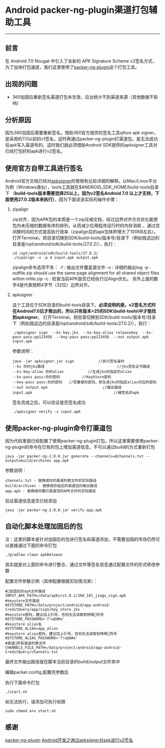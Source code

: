 # Android packer-ng-plugin渠道打包辅助工具

---

## 前言

在 Android 7.0 Nougat 中引入了全新的 APK Signature Scheme v2签名方式，为了加快打包速度，我们这里使用了[packer-ng-plugin](https://github.com/mcxiaoke/packer-ng-plugin)这个打包工具。

## 出现的问题

* 360加固后重新签名渠道打包未生效，后台统计不到渠道来源（其他数据不影响）

## 分析原因

因为360加固后需要重新签名，借助360官方提供的签名工具qihoo apk signer，是采用的7.0以前的v1签名，这时再通过packer-ng-plugin打渠道包，是无法成功往apk写入渠道号的。这时我们就必须借助Android SDK提供的apksigner工具对已经打包好的apk进行v2签名。

## 使用官方自带工具进行签名

Android官方文档已经对[apksigner](https://developer.android.com/studio/command-line/apksigner.html#options-sign-general)的使用有比较详细的解释。以Mac/Linux平台为例（Windows类似），tools工具就在$ANDROID_SDK_HOME/build-tools目录下 **（build-tools版本需要选择25以上，因为v2签名Android 7.0 以上才支持，下面使用27.0.2版本来执行）**，因为下面说说实际的操作步骤：

1. zipalign

    zip对齐，因为APK包的本质是一个zip压缩文档，经过边界对齐方式优化能使包内未压缩的数据有序的排列，从而减少应用程序运行时的内存消耗 ，通过空间换时间的方式提高执行效率（zipalign后的apk包体积增大了100KB左右）。
    打开Terminal，把目录切换到SDK/build-tools/版本号/目录下（例如我这边的目录是/opt/android/sdk/build-tools/27.0.2/），执行：
    
    ```SHELL
    cd /opt/android/sdk/build-tools/27.0.2/
    ./zipalign -v -p 4 input.apk output.apk
    ```

    zipalign命令选项不多：
    -f : 输出文件覆盖源文件
    -v : 详细的输出log
    -p : outfile.zip should use the same page alignment for all shared object files within infile.zip
    -c : 检查当前APK是否已经执行过Align优化。
    另外上面的数字4是代表按照4字节（32位）边界对齐。

2. apksigner

    这个工具位于SDK目录的build-tools目录下。**必须说明的是，v2签名方式时在Android7.0后才推出的，所以只有版本>25的SDK\build-tools\中才能找到apksigner**。
    打开Terminal，把目录切换到SDK/build-tools/版本号/目录下（例如我这边的目录是/opt/android/sdk/build-tools/27.0.2/），执行：

    ```SHELL
    ./apksigner sign  --ks key.jks  --ks-key-alias releasekey  --ks-pass pass:pp123456  --key-pass pass:pp123456  --out output.apk  input.apk
    ```

    参数说明：

    ```SHELL
    java -jar apksigner.jar sign           //执行签名操作
    --ks 你的jks路径                                 //jks签名证书路径
    --ks-key-alias 你的alias           //生成jks时指定的alias
    --ks-pass pass:你的密码          //KeyStore密码
    --key-pass pass:你的密码   //签署者的密码，即生成jks时指定alias对应的密码
    --out output.apk                         //输出路径
    input.apk                                     //被签名的apk
    ```

    签名完成之后，可以验证是否签名成功

    ```SHELL
    ./apksigner verify -v input.apk
    ```

## 使用packer-ng-plugin命令打渠道包

因为代码里面已经配置了使用packer-ng-plugin打包，所以这里需要使用packer-ng-plugin的命令在已有的包上增加渠道信息，不可以通过build的方式重新打包

```
java -jar packer-ng-2.0.0.jar generate --channels=@channels.txt --output=build/archives app.apk
```

参数说明：

```
channels.txt - 替换成你的渠道列表文件的实际路径
build/archives - 替换成你指定的渠道包的输出路径
app.apk - 替换成你要打渠道包的APK文件的实际路径
```

验证渠道信息是否已经添加

```SHELL
java -jar packer-ng-2.0.0.jar verify app.apk
```

## 自动化脚本处理加固后的包

注：这里的脚本是针对加固后的包进行签名和渠道添加，不需要加固的市场仍然可以直接通过下面的命令打包
```SHELL
./gradlew clean apkRelease
```

其实就是对上面的命令进行整合，通过文件等签名信息通过配置文件的形式修改参数

配置文件参数示例（具体配置根据实际情况来）：
```SHELL
#加固后的apk文件路径
INPUT_APK_PATH=/data/apks/v1.0.1/360_101_jiagu_sign.apk
#keystore文件路径
KEYSTORE_PATH=/data/project/android/app-android-CreditQuery/app/sign/key_store.jks
#keystore密码，建议加上引号，否则无法读取到特殊符号
KEYSTORE_PASSWORD='f!u@d#a'
#keystore alias名
KEYSTORE_ALIAS=app_alias
#keystore alias密码，建议加上引号，否则无法读取到特殊符号
KEYSTORE_ALIAS_PASSWORD='f!u@d#a'
#渠道所有渠道列表文件
CHANNELS_FILE_PATH=/data/project/android/app-android-CreditQuery/channels.txt
```

最终文件输出路径就在脚本当前目录的build/output文件夹中

编辑packer.config,配置完参数后

执行下面命令打包

```SHELL
./start.sh
```

如无法执行，请添加可执行权限

```SHELL
sudo chmod a+x start.sh
```

## 感谢

[packer-ng-plugin](https://github.com/mcxiaoke/packer-ng-plugin)
[Android开发之通过apksigner对apk进行v2签名](https://www.jianshu.com/p/e1e2fd05bb62)


